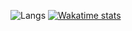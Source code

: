 
![Langs](https://github-readme-stats-private-seven.vercel.app/api/top-langs/?username=hibisceae&layout=compact&theme=dracula)
[![Wakatime stats](https://github-readme-stats-private-seven.vercel.app/api/wakatime?username=hibisceae)](https://github.com/anuraghazra/github-readme-stats)
